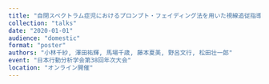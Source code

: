 ```yaml
---
title: "自閉スペクトラム症児におけるプロンプト・フェイディング法を用いた視線追従指導"
collection: "talks"
date: "2020-01-01"
audience: "domestic"
format: "poster"
authors: "小林千紗, 澤田祐輝, 馬場千歳, 藤本夏美, 野呂文行, 松田壮一郎"
event: "日本行動分析学会第38回年次大会"
location: "オンライン開催"
---
```

